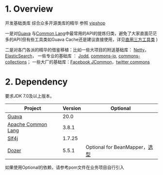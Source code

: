 # 1. Overview
开发基础类库
综合众多开源类库的精华
参照 [vipshop](https://github.com/vipshop/vjtools)

一是对[Guava](https://github.com/google/guava) 与[Common Lang](https://github.com/apache/commons-lang)中最常用的API的提炼归类，避免了大家直面茫茫多的API(但有些工具类如Guava Cache还是建议直接使用，详见[直用三方工具类](docs/direct_3rd.md) )

二是对各门各派的精华的借鉴移植：比如一些大项目的附送基础库： [Netty](https://github.com/netty/netty/)，[ElasticSearch](https://github.com/elastic/elasticsearch)， 一些专业的基础库 ： [Jodd](https://github.com/oblac/jodd/), [commons-io](https://github.com/apache/commons-io), [commons-collections](https://github.com/apache/commons-collections)； 一些大厂的基础库：[Facebook JCommon](https://github.com/facebook/jcommon)，[twitter commons](https://github.com/twitter/commons)

# 2. Dependency
要求JDK 7.0及以上版本。

| Project | Version | Optional|
|--- | --- | --- |
|[Guava](https://github.com/google/guava) | 20.0 ||
|[Apache Common Lang](https://github.com/apache/commons-lang) | 3.8.1 ||
|[Slf4j](https://www.slf4j.org) | 1.7.25 ||
|[Dozer](http://dozermapper.github.io/) | 5.5.1 |Optional for BeanMapper，[选型](https://github.com/vipshop/vjtools/blob/master/vjkit/src/main/java/com/vip/vjtools/vjkit/reflect/BeanMapper.java#L11) |

如果使用Optional的依赖，请参考pom文件在业务项目自行引入
